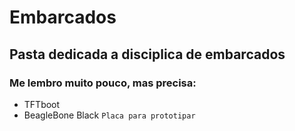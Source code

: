 # Embarcados
## Pasta dedicada a disciplica de embarcados
### Me lembro muito pouco, mas precisa:
* TFTboot
* BeagleBone Black `Placa para prototipar`
